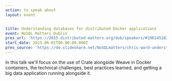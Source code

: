 ```yaml
---
action: to speak about
layout: event


title: Understanding databases for distributed Docker applications
event: NoSQL Matters Dublin
pres_url: 'https://2015.distributed-matters.org/dub/speakers/#1961451827466'
start_date: 2015-06-01T00:00:00.000Z
pres_source: 'https://de.slideshare.net/NoSQLmatters/chris-ward-understanding-databases-for-distributed-docker-applications-nosql-matters-dublin-2015'
---
```


In this talk we'll focus on the use of Crate alongside Weave in Docker containers, the technical challenges, best practices learned, and getting a big data application running alongside it.
